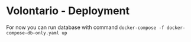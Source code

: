# Volontario - Deployment

For now you can run database with command `docker-compose -f docker-compose-db-only.yaml up`